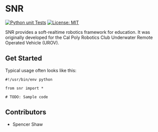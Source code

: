 # SNR

[![Python unit Tests](https://github.com/sfshaw-calpoly/SNR/workflows/Python%20unit%20tests/badge.svg)](https://github.com/sfshaw-calpoly/SNR/actions?query=workflow%3A%22Python+unit+tests%22)
[![License: MIT](https://img.shields.io/badge/License-MIT-green.svg)](https://opensource.org/licenses/MIT)

SNR provides a soft-realtime robotics framework for education. It was
originally developed for the Cal Poly Robotics Club Underwater
Remote Operated Vehicle (UROV).

## Get Started

Typical usage often looks like this:

    #!/usr/bin/env python

    from snr import *

    # TODO: Sample code

## Contributors

* Spencer Shaw
